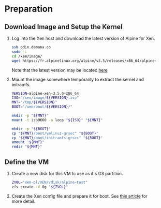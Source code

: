# Preparation

## Download Image and Setup the Kernel

1. Log into the Xen host and download the latest version of Alpine for Xen. 

    ```bash
    ssh odin.demona.co
    sudo -i
    cd /xen/image/
    wget https://fr.alpinelinux.org/alpine/v3.5/releases/x86_64/alpine-xen-3.5.0-x86_64.iso
    ```

    Note that the latest version may be located [here](https://www.alpinelinux.org/downloads/)
2. Mount the image somewhere temporarily to extract the kernel and initramfs.

    ```bash
    VERSION=alpine-xen-3.5.0-x86_64
    ISO="/xen/image/${VERSION}.iso"
    MNT="/tmp/${VERSION}"
    BOOT="/xen/boot/${VERSION}/"

    mkdir -p "${MNT}"
    mount -t iso9660 -o loop "${ISO}" "${MNT}"

    mkdir -p "${BOOT}"
    cp "${MNT}/boot/vmlinuz-grsec" "${BOOT}"
    cp "${MNT}/boot/initramfs-grsec" "${BOOT}"
    umount "${MNT}"
    rmdir "${MNT}"
    ```

## Define the VM

1. Create a new disk for this VM to use as it's OS partition.

    ```bash
    ZVOL="xen-pl/XEN/vdisk/alpine-test"
    zfs create -V 8g "${ZVOL}"
    ```
2. Create the Xen config file and prepare it for boot. See [this article](https://wiki.alpinelinux.org/wiki/Create_Alpine_Linux_PV_DomU#Create_a_DomU_config_file_that_boots_the_ISO_image) for more detail.


